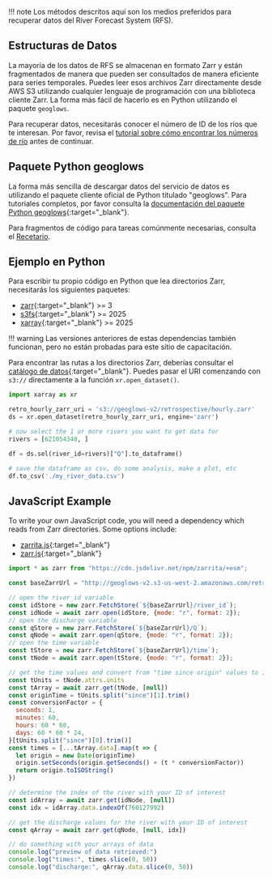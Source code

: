 !!! note
    Los métodos descritos aquí son los medios preferidos para recuperar datos del River Forecast System (RFS).

## Estructuras de Datos

La mayoría de los datos de RFS se almacenan en formato Zarr y están fragmentados de manera que pueden ser consultados de manera eficiente para series temporales. Puedes leer esos archivos Zarr directamente desde AWS S3 utilizando cualquier lenguaje de programación con una biblioteca cliente Zarr. La forma más fácil de hacerlo es en Python utilizando el paquete `geoglows`.

Para recuperar datos, necesitarás conocer el número de ID de los ríos que te interesan. Por favor, revisa el [tutorial sobre cómo encontrar los números de río](find-river-numbers.es.md) antes de continuar.

## Paquete Python geoglows

La forma más sencilla de descargar datos del servicio de datos es utilizando el paquete cliente oficial de Python titulado "geoglows". Para tutoriales completos, por favor consulta la [documentación del paquete Python geoglows](https://geoglows.readthedocs.io){:target="_blank"}.

Para fragmentos de código para tareas comúnmente necesarias, consulta el [Recetario](../tutorials/code-snippets.md).

## Ejemplo en Python

Para escribir tu propio código en Python que lea directorios Zarr, necesitarás los siguientes paquetes:

- [zarr](https://zarr.readthedocs.io/en/stable/){:target="_blank"} >= 3
- [s3fs](https://s3fs.readthedocs.io/en/latest/){:target="_blank"} >= 2025
- [xarray](http://xarray.pydata.org/en/stable/){:target="_blank"} >= 2025

!!! warning
    Las versiones anteriores de estas dependencias también funcionan, pero no están probadas para este sitio de capacitación.

Para encontrar las rutas a los directorios Zarr, deberías consultar el [catálogo de datos](../datasets/catalog.md){:target="_blank"}. Puedes pasar el URI comenzando con `s3://` directamente a la función `xr.open_dataset()`.

```python
import xarray as xr

retro_hourly_zarr_uri = 's3://geoglows-v2/retrospective/hourly.zarr'
ds = xr.open_dataset(retro_hourly_zarr_uri, engine='zarr')

# now select the 1 or more rivers you want to get data for
rivers = [621054340, ]

df = ds.sel(river_id=rivers)["Q"].to_dataframe()

# save the dataframe as csv, do some analysis, make a plot, etc
df.to_csv('./my_river_data.csv')
```

## JavaScript Example

To write your own JavaScript code, you will need a dependency which reads from Zarr directories. Some options include:

- [zarrita.js](https://zarrita.dev/){:target="_blank"}
- [zarr.js](https://guido.io/zarr.js/){:target="_blank"}

```javascript
import * as zarr from "https://cdn.jsdelivr.net/npm/zarrita/+esm";

const baseZarrUrl = "http://geoglows-v2.s3-us-west-2.amazonaws.com/retrospective/daily.zarr"

// open the river_id variable
const idStore = new zarr.FetchStore(`${baseZarrUrl}/river_id`);
const idNode = await zarr.open(idStore, {mode: "r", format: 2});
// open the discharge variable
const qStore = new zarr.FetchStore(`${baseZarrUrl}/Q`);
const qNode = await zarr.open(qStore, {mode: "r", format: 2});
// open the time variable
const tStore = new zarr.FetchStore(`${baseZarrUrl}/time`);
const tNode = await zarr.open(tStore, {mode: "r", format: 2});

// get the time values and convert from "time since origin" values to ISO strings
const tUnits = tNode.attrs.units
const tArray = await zarr.get(tNode, [null])
const originTime = tUnits.split("since")[1].trim()
const conversionFactor = {
  seconds: 1,
  minutes: 60,
  hours: 60 * 60,
  days: 60 * 60 * 24,
}[tUnits.split("since")[0].trim()]
const times = [...tArray.data].map(t => {
  let origin = new Date(originTime)
  origin.setSeconds(origin.getSeconds() + (t * conversionFactor))
  return origin.toISOString()
})

// determine the index of the river with your ID of interest
const idArray = await zarr.get(idNode, [null])
const idx = idArray.data.indexOf(760127992)

// get the discharge values for the river with your ID of interest
const qArray = await zarr.get(qNode, [null, idx])

// do something with your arrays of data
console.log("preview of data retrieved:")
console.log("times:", times.slice(0, 50))
console.log("discharge:", qArray.data.slice(0, 50))
```
